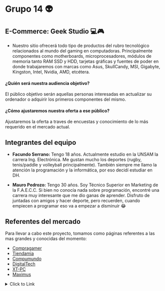 # **Grupo 14** :alien:

## **E-Commerce: Geek Studio** :computer::video_game:
- Nuestro sitio ofrecerá todo tipo de productos del rubro tecnológico relacionados al mundo del gaming en computadoras. 
Principalmente componentes como motherboards, microprocesadores, módulos de memoria tanto RAM SSD y HDD, tarjetas gráficas y fuentes de poder en donde trabajaremos con marcas como Asus, SkullCandy, MSI, Gigabyte, Kingston, Intel, Nvidia, AMD, etcétera.

#### ¿Quién será nuestra audiencia objetivo? 
El público objetivo serán aquellas personas interesadas en actualizar su ordenador o adquirir los primeros componentes del mismo.

#### ¿Cómo ajustaremos nuestra oferta a ese público?
Ajustaremos la oferta a traves de encuestas y conocimiento de lo más requerido en el mercado actual.

## Integrantes del equipo

* **Facundo Serrano:** Tengo 18 años. Actualmente estudio en la UNSAM la carrera Ing. Electrónica. Me gustan mucho los deportes (rugby, tenis/paddle y volleyball principalmente). También siempre me llamo la atención la programación y la informática, por eso decidí estudiar en DH.

* **Mauro Pedrozo:** Tengo 30 años. Soy Técnico Superior en Marketing de la F.A.E.C.C. Si bien no conocía nada sobre programación, encontré una carrera muy interesante que me dio ganas de aprender. Disfruto de juntadas con amigos y hacer deporte, pero recuerden, cuando empiecen a programar eso va a empezar a disminuir :joy:


## Referentes del mercado

Para llevar a cabo este proyecto, tomamos como páginas referentes a las mas grandes y conocidas del momento:

 * [Compragamer](https://compragamer.com/)
 * [Tiendamia](https://tiendamia.com/ar/)
 * [Compumundo](https://www.compumundo.com.ar/)
 * [DigitalTech](https://www.digitaltech.com.ar/)
 * [XT-PC](https://www.xt-pc.com.ar/)
 * [Maximus](https://www.maximus.com.ar/)



<details>
<summary>Click to Link</summary>
  
  #### [grupo_14_Geek_Studio](https://github.com/Facundojs/grupo_14_Geek_Studio)
  </details>